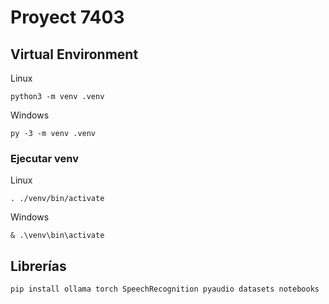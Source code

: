# Proyect 7403

## Virtual Environment
Linux
```
python3 -m venv .venv
```

Windows
```
py -3 -m venv .venv
```

### Ejecutar venv
Linux
```
. ./venv/bin/activate
```

Windows
```
& .\venv\bin\activate
```

## Librerías
```
pip install ollama torch SpeechRecognition pyaudio datasets notebooks
```
